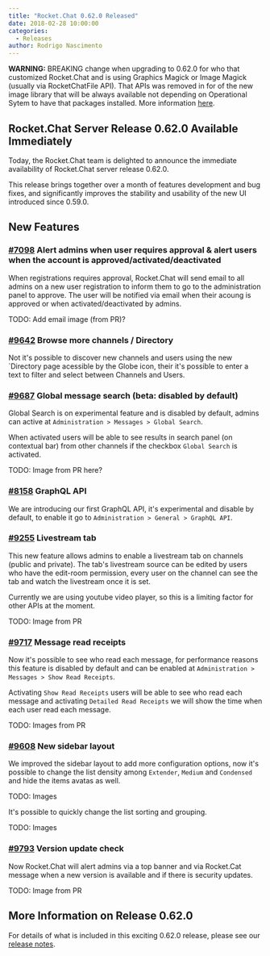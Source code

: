 ```yaml
---
title: "Rocket.Chat 0.62.0 Released"
date: 2018-02-28 10:00:00
categories:
  - Releases
author: Rodrigo Nascimento
---
```


**WARNING:** BREAKING change when upgrading to 0.62.0 for who that customized Rocket.Chat and is using Graphics Magick or Image Magick (usually via RocketChatFile API). That APIs was removed in for of the new image library that will be always available not depending on Operational Sytem to have that packages installed. More information [here](https://github.com/RocketChat/Rocket.Chat/pull/9711).

## Rocket.Chat Server Release 0.62.0 Available Immediately

Today, the Rocket.Chat team is delighted to announce the immediate availability of Rocket.Chat server release 0.62.0.


This release brings together over a month of features development and bug fixes, and significantly improves the stability and usability of the new UI introduced since 0.59.0.


## New Features

### [#7098](https://github.com/RocketChat/Rocket.Chat/pull/7098) Alert admins when user requires approval & alert users when the account is approved/activated/deactivated
When registrations requires approval, Rocket.Chat will send email to all admins on a new user registration to inform them to go to the administration panel to approve.
The user will be notified via email when their acoung is approved or when activated/deactivated by admins.

TODO: Add email image (from PR)?
### [#9642](https://github.com/RocketChat/Rocket.Chat/pull/9642) Browse more channels / Directory
Not it's possible to discover new channels and users using the new `Directory page acessible by the Globe icon, their it's possible to enter a text to filter and select between Channels and Users.

### [#9687](https://github.com/RocketChat/Rocket.Chat/pull/9687) Global message search (beta: disabled by default)
Global Search is on experimental feature and is disabled by default, admins can active at `Administration > Messages > Global Search`.

When activated users will be able to see results in search panel (on contextual bar) from other channels if the checkbox `Global Search` is activated.

TODO: Image from PR here?

### [#8158](https://github.com/RocketChat/Rocket.Chat/pull/8158) GraphQL API
We are introducing our first GraphQL API, it's experimental and disable by default, to enable it go to `Administration > General > GraphQL API`.

### [#9255](https://github.com/RocketChat/Rocket.Chat/pull/9255) Livestream tab
This new feature allows admins to enable a livestream tab on channels (public and private). The tab's livestream source can be edited by users who have the edit-room permission, every user on the channel can see the tab and watch the livestream once it is set.

Currently we are using youtube video player, so this is a limiting factor for other APIs at the moment.

TODO: Image from PR

### [#9717](https://github.com/RocketChat/Rocket.Chat/pull/9717) Message read receipts
Now it's possible to see who read each message, for performance reasons this feature is disabled by default and can be enabled at `Administration > Messages > Show Read Receipts`.

Activating `Show Read Receipts` users will be able to see who read each message and activating `Detailed Read Receipts` we will show the time when each user read each message.

TODO: Images from PR
### [#9608](https://github.com/RocketChat/Rocket.Chat/pull/9608) New sidebar layout
We improved the sidebar layout to add more configuration options, now it's possible to change the list density among `Extender`, `Medium` and `Condensed` and hide the items avatas as well.

TODO: Images

It's possible to quickly change the list sorting and grouping.

TODO: Images

### [#9793](https://github.com/RocketChat/Rocket.Chat/pull/9793) Version update check
Now Rocket.Chat will alert admins via a top banner and via Rocket.Cat message when a new version is available and if there is security updates.

TODO: Image from PR


## More Information on Release 0.62.0

For details of what is included in this exciting 0.62.0 release, please see our [release notes](https://github.com/RocketChat/Rocket.Chat/releases/tag/0.62.0).

